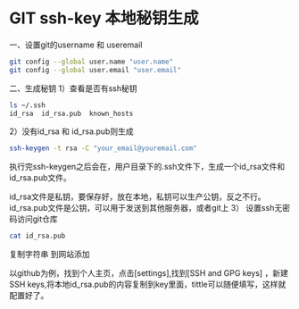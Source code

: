 
# GIT ssh-key 本地秘钥生成

一、设置git的username 和 useremail

```bash
git config --global user.name "user.name"
git config --global user.email "user.email"
```

二、生成秘钥
1）查看是否有ssh秘钥

```bash
ls ~/.ssh
id_rsa  id_rsa.pub  known_hosts
```
2）没有id_rsa 和 id_rsa.pub则生成

```bash
ssh-keygen -t rsa -C "your_email@youremail.com"
```

执行完ssh-keygen之后会在，用户目录下的.ssh文件下，生成一个id_rsa文件和id_rsa.pub文件。

id_rsa文件是私钥，要保存好，放在本地，私钥可以生产公钥，反之不行。
id_rsa.pub文件是公钥，可以用于发送到其他服务器，或者git上
3） 设置ssh无密码访问git仓库

```bash
cat id_rsa.pub
```

复制字符串 到网站添加

以github为例，找到个人主页，点击[settings],找到[SSH and GPG keys] ，新建SSH keys,将本地id_rsa.pub的内容复制到key里面，tittle可以随便填写，这样就配置好了。